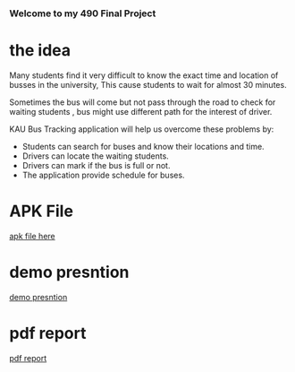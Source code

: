 ### Welcome to my 490 Final Project
# the idea

Many students find it very difficult to know the exact time and
location of busses in the university, This cause students to wait for
almost 30 minutes.

Sometimes the bus will come but not pass through the road to check
for waiting students , bus might use different path for the interest of
driver.

KAU Bus Tracking application will help us overcome these problems by:
- Students can search for buses and know their locations and time.
- Drivers can locate the waiting students.
- Drivers can mark if the bus is full or not.
- The application provide schedule for buses.


# APK File
[apk file here](https://github.com/Khamis39/Bus-Tracking-App)

# demo presntion 
[demo presntion](https://drive.google.com/file/d/1BdVu4NmOlKbfb3pdGiPV3WDG32eSpmaF/view?usp=drivesdk)

# pdf  report
[pdf report](https://drive.google.com/file/d/1Bfr7MEjz-inVONXLYLN-qUl2LIOmRexJ/view?usp=drivesdk)
